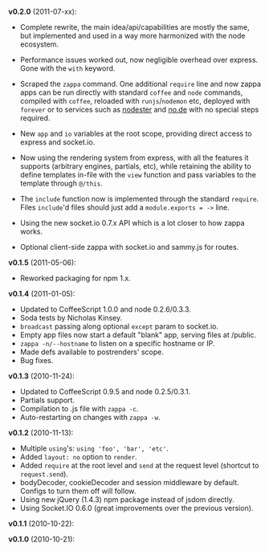 **v0.2.0** (2011-07-xx):

  - Complete rewrite, the main idea/api/capabilities are mostly the same, but implemented and used in a way
    more harmonized with the node ecosystem.
  
  - Performance issues worked out, now negligible overhead over express. Gone with the `with` keyword.

  - Scraped the `zappa` command. One additional `require` line and now zappa apps can be run directly with
    standard `coffee` and `node` commands, compiled with `coffee`, reloaded with `runjs`/`nodemon` etc,
    deployed with `forever` or to services such as [nodester](http://nodester.com) and [no.de](http://no.de)
    with no special steps required.

  - New `app` and `io` variables at the root scope, providing direct access to express and socket.io.

  - Now using the rendering system from express, with all the features it supports (arbitrary engines,
    partials, etc), while retaining the ability to define templates in-file with the `view` function and
    pass variables to the template through `@/this`. 

  - The `include` function now is implemented through the standard `require`. Files `include`'d files should
    just add a `module.exports = ->` line.

  - Using the new socket.io 0.7.x API which is a lot closer to how zappa works.
    
  - Optional client-side zappa with socket.io and sammy.js for routes.

**v0.1.5** (2011-05-06):

  - Reworked packaging for npm 1.x.

**v0.1.4** (2011-01-05):

  - Updated to CoffeeScript 1.0.0 and node 0.2.6/0.3.3.
  - Soda tests by Nicholas Kinsey.
  - `broadcast` passing along optional `except` param to socket.io.
  - Empty app files now start a default "blank" app, serving files at /public.
  - `zappa -n/--hostname` to listen on a specific hostname or IP.
  - Made defs available to postrenders' scope.
  - Bug fixes.

**v0.1.3** (2010-11-24):

  - Updated to CoffeeScript 0.9.5 and node 0.2.5/0.3.1.
  - Partials support.
  - Compilation to .js file with `zappa -c`.
  - Auto-restarting on changes with `zappa -w`.

**v0.1.2** (2010-11-13):

  - Multiple `using`'s: `using 'foo', 'bar', 'etc'`.
  - Added `layout: no` option to `render`.
  - Added `require` at the root level and `send` at the request level (shortcut to `request.send`).
  - bodyDecoder, cookieDecoder and session middleware by default. Configs to turn them off will follow.
  - Using new jQuery (1.4.3) npm package instead of jsdom directly.
  - Using Socket.IO 0.6.0 (great improvements over the previous version).

**v0.1.1** (2010-10-22):

**v0.1.0** (2010-10-21):
